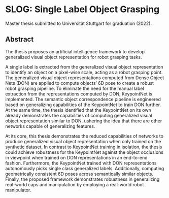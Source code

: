 # SLOG: Single Label Object Grasping

Master thesis submitted to Universität Stuttgart for graduation (2022).

## Abstract

The thesis proposes an artificial intelligence framework to develop generalized visual
object representation for robot grasping tasks.

A single label is extracted from the generalized visual object representation to identify
an object on a pixel-wise scale, acting as a robot grasping point. The generalized visual
object representations computed from Dense Object Nets (DON) are applied to compute objects’ 6D pose
to create a robust robot grasping pipeline. To eliminate the need for the manual label
extraction from the representations computed by DON, KeypointNet is implemented. The
semantic object correspondence pipeline is engineered based on generalizing capabilities
of the KeypointNet to train DON further. At the same time, the thesis identified that the
KeypointNet on its own already demonstrates the capabilities of computing generalized
visual object representation similar to DON, ushering the idea that there are other
networks capable of generalizing features.

At its core, this thesis demonstrates the reduced capabilities of networks to produce
generalized visual object representation when only trained on the synthetic dataset.
In contrast to KeypointNet training in isolation, the thesis could achieve robustness
for the KeypointNet against the object occlusions in viewpoint when trained on DON
representations in an end-to-end fashion. Furthermore, the KeypointNet trained with
DON representations autonomously picks single class generalized labels. Additionally,
computing geometrically consistent 6D poses across semantically similar objects.
Finally, the proposed framework demonstrates robustness in generalizing real-world
caps and manipulation by employing a real-world robot manipulator.
